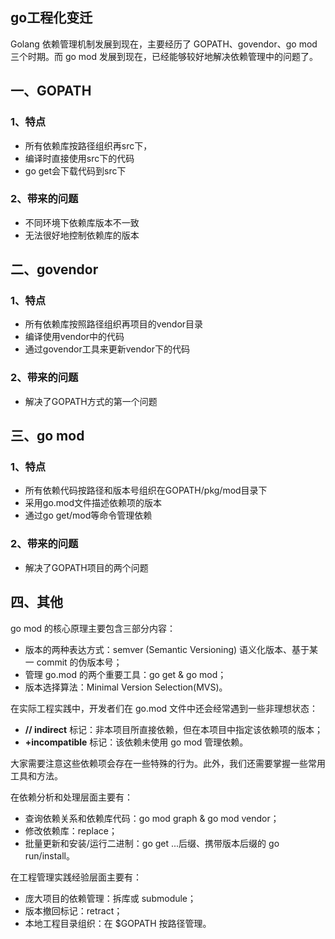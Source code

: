 ## go工程化变迁

Golang 依赖管理机制发展到现在，主要经历了 GOPATH、govendor、go mod三个时期。而 go mod 发展到现在，已经能够较好地解决依赖管理中的问题了。

## 一、GOPATH

### 1、特点

- 所有依赖库按路径组织再src下，
- 编译时直接使用src下的代码
- go get会下载代码到src下

### 2、带来的问题

- 不同环境下依赖库版本不一致
- 无法很好地控制依赖库的版本

## 二、govendor

### 1、特点

- 所有依赖库按照路径组织再项目的vendor目录
- 编译使用vendor中的代码
- 通过govendor工具来更新vendor下的代码

### 2、带来的问题

- 解决了GOPATH方式的第一个问题

## 三、go mod

### 1、特点

- 所有依赖代码按路径和版本号组织在GOPATH/pkg/mod目录下
- 采用go.mod文件描述依赖项的版本
- 通过go get/mod等命令管理依赖

### 2、带来的问题

- 解决了GOPATH项目的两个问题

## 四、其他

go mod 的核心原理主要包含三部分内容：

- 版本的两种表达方式：semver (Semantic Versioning) 语义化版本、基于某一 commit 的伪版本号；
- 管理 go.mod 的两个重要工具：go get & go mod；
- 版本选择算法：Minimal Version Selection(MVS)。

在实际工程实践中，开发者们在 go.mod 文件中还会经常遇到一些非理想状态：

- **// indirect** 标记：非本项目所直接依赖，但在本项目中指定该依赖项的版本；
- **+incompatible** 标记：该依赖未使用 go mod 管理依赖。

大家需要注意这些依赖项会存在一些特殊的行为。此外，我们还需要掌握一些常用工具和方法。

在依赖分析和处理层面主要有：

- 查询依赖关系和依赖库代码：go mod graph & go mod vendor；
- 修改依赖库：replace；
- 批量更新和安装/运行二进制：go get ...后缀、携带版本后缀的 go run/install。

在工程管理实践经验层面主要有：

- 庞大项目的依赖管理：拆库或 submodule；
- 版本撤回标记：retract；
- 本地工程目录组织：在 $GOPATH 按路径管理。